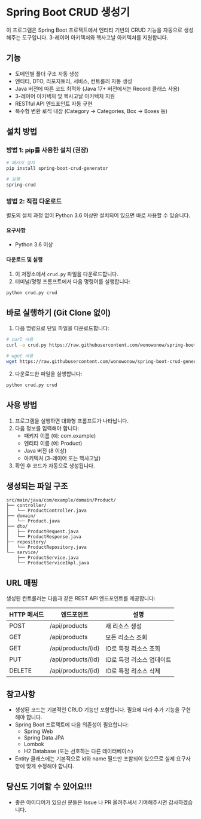 # Spring Boot CRUD 생성기

이 프로그램은 Spring Boot 프로젝트에서 엔티티 기반의 CRUD 기능을 자동으로 생성해주는 도구입니다. 3-레이어 아키텍처와 헥사고날 아키텍처를 지원합니다.

## 기능

- 도메인별 폴더 구조 자동 생성
- 엔티티, DTO, 리포지토리, 서비스, 컨트롤러 자동 생성
- Java 버전에 따른 코드 최적화 (Java 17+ 버전에서는 Record 클래스 사용)
- 3-레이어 아키텍처 및 헥사고날 아키텍처 지원
- RESTful API 엔드포인트 자동 구현
- 복수형 변환 로직 내장 (Category → Categories, Box → Boxes 등)

## 설치 방법

### 방법 1: pip를 사용한 설치 (권장)

```bash
# 패키지 설치
pip install spring-boot-crud-generator

# 실행
spring-crud
```

### 방법 2: 직접 다운로드

별도의 설치 과정 없이 Python 3.6 이상만 설치되어 있으면 바로 사용할 수 있습니다.

#### 요구사항

- Python 3.6 이상

#### 다운로드 및 실행

1. 이 저장소에서 `crud.py` 파일을 다운로드합니다.
2. 터미널/명령 프롬프트에서 다음 명령어를 실행합니다:

```bash
python crud.py crud
```

## 바로 실행하기 (Git Clone 없이)

1. 다음 명령으로 단일 파일을 다운로드합니다:

```bash
# curl 사용
curl -o crud.py https://raw.githubusercontent.com/wonowonow/spring-boot-crud-generator/main/crud.py

# wget 사용
wget https://raw.githubusercontent.com/wonowonow/spring-boot-crud-generator/main/crud.py
```

2. 다운로드한 파일을 실행합니다:

```bash
python crud.py crud
```

## 사용 방법

1. 프로그램을 실행하면 대화형 프롬프트가 나타납니다.
2. 다음 정보를 입력해야 합니다:
   - 패키지 이름 (예: com.example)
   - 엔티티 이름 (예: Product)
   - Java 버전 (8 이상)
   - 아키텍처 (3-레이어 또는 헥사고날)
3. 확인 후 코드가 자동으로 생성됩니다.

## 생성되는 파일 구조

```
src/main/java/com/example/domain/Product/
├── controller/
│   └── ProductController.java
├── domain/
│   └── Product.java
├── dto/
│   ├── ProductRequest.java
│   └── ProductResponse.java
├── repository/
│   └── ProductRepository.java
└── service/
    ├── ProductService.java
    └── ProductServiceImpl.java
```

## URL 매핑

생성된 컨트롤러는 다음과 같은 REST API 엔드포인트를 제공합니다:

| HTTP 메서드 | 엔드포인트             | 설명                     |
|----------|----------------------|------------------------|
| POST     | /api/products        | 새 리소스 생성              |
| GET      | /api/products        | 모든 리소스 조회             |
| GET      | /api/products/{id}   | ID로 특정 리소스 조회        |
| PUT      | /api/products/{id}   | ID로 특정 리소스 업데이트     |
| DELETE   | /api/products/{id}   | ID로 특정 리소스 삭제        |

## 참고사항

- 생성된 코드는 기본적인 CRUD 기능만 포함합니다. 필요에 따라 추가 기능을 구현해야 합니다.
- Spring Boot 프로젝트에 다음 의존성이 필요합니다:
  - Spring Web
  - Spring Data JPA
  - Lombok
  - H2 Database (또는 선호하는 다른 데이터베이스)
- Entity 클래스에는 기본적으로 id와 name 필드만 포함되어 있으므로 실제 요구사항에 맞게 수정해야 합니다.

## 당신도 기여할 수 있어요!!!

- 좋은 아이디어가 있으신 분들은 Issue 나 PR 올려주셔서 기여해주시면 감사하겠습니다.